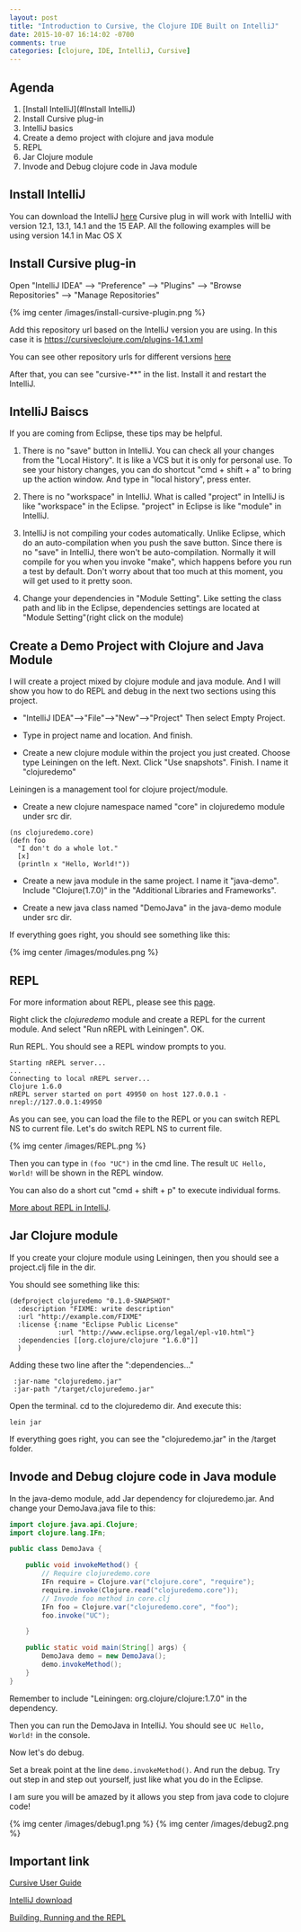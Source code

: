 ```yaml
---
layout: post
title: "Introduction to Cursive, the Clojure IDE Built on IntelliJ"
date: 2015-10-07 16:14:02 -0700
comments: true
categories: [clojure, IDE, IntelliJ, Cursive]
---
```


## Agenda
1. [Install IntelliJ](#Install IntelliJ)
2. Install Cursive plug-in
3. IntelliJ basics
4. Create a demo project with clojure and java module
5. REPL
6. Jar Clojure module
7. Invode and Debug clojure code in Java module 

## <a id="Install IntelliJ">Install IntelliJ</a>

You can download the IntelliJ [here](https://www.jetbrains.com/idea/download/index.html) Cursive plug in will work with IntelliJ with version 12.1, 13.1, 14.1 and the 15 EAP. All the following examples will be using version 14.1 in Mac OS X

## Install Cursive plug-in

Open "IntelliJ IDEA" --> "Preference" --> "Plugins" --> "Browse Repositories" --> "Manage Repositories"

{% img center /images/install-cursive-plugin.png %}

Add this repository url based on the IntelliJ version you are using. In this case it is
https://cursiveclojure.com/plugins-14.1.xml

You can see other repository urls for different versions [here](https://cursiveclojure.com/userguide/index.html)

After that, you can see "cursive-**" in the list. Install it and restart the IntelliJ.

## IntelliJ Baiscs

If you are coming from Eclipse, these tips may be helpful.

1. There is no "save" button in IntelliJ. You can check all your changes from the "Local History". It is like a VCS but it is only for personal use. To see your history changes, you can do shortcut "cmd + shift + a" to bring up the action window. And type in "local history", press enter.

2. There is no "workspace" in IntelliJ. What is called "project" in IntelliJ is like "workspace" in the Eclipse. "project" in Eclipse is like "module" in IntelliJ.

3. IntelliJ is not compiling your codes automatically. Unlike Eclipse, which do an auto-compilation when you push the save button. Since there is no "save" in IntelliJ, there won't be auto-compilation. Normally it will compile for you when you invoke "make", which happens before you run a test by default. Don't worry about that too much at this moment, you will get used to it pretty soon.

4. Change your dependencies in "Module Setting". Like setting the class path and lib in the Eclipse, dependencies settings are located at "Module Setting"(right click on the module)

## Create a Demo Project with Clojure and Java Module

I will create a project mixed by clojure module and java module. And I will show you how to do REPL and debug in the next two sections using this project.

* "IntelliJ IDEA"-->"File"-->"New"-->"Project" Then select Empty Project.

* Type in project name and location. And finish.

* Create a new clojure module within the project you just created. Choose type Leiningen on the left. Next. Click "Use snapshots". Finish. I name it "clojuredemo"

Leiningen is a management tool for clojure project/module.

* Create a new clojure namespace named "core" in clojuredemo module under src dir.

```plain
(ns clojuredemo.core)
(defn foo
  "I don't do a whole lot."
  [x]
  (println x "Hello, World!"))
```

* Create a new java module in the same project. I name it "java-demo". Include "Clojure(1.7.0)" in the "Additional Libraries and Frameworks".

* Create a new java class named "DemoJava" in the java-demo module under src dir.

If everything goes right, you should see something like this:

{% img center /images/modules.png %}

## REPL

For more information about REPL, please see this [page](http://www.braveclojure.com/getting-started/).

Right click the *clojuredemo* module and create a REPL for the current module. And select "Run nREPL with Leiningen". OK.

Run REPL. You should see a REPL window prompts to you. 

```
Starting nREPL server...
...
Connecting to local nREPL server...
Clojure 1.6.0
nREPL server started on port 49950 on host 127.0.0.1 - nrepl://127.0.0.1:49950
```

As you can see, you can load the file to the REPL or you can switch REPL NS to current file. Let's do switch REPL NS to current file. 

{% img center /images/REPL.png %}

Then you can type in `(foo "UC")` in the cmd line. The result `UC Hello, World!` will be shown in the REPL window. 

You can also do a short cut "cmd + shift + p" to execute individual forms.

[More about REPL in IntelliJ](https://cursiveclojure.com/userguide/repl.html).

## Jar Clojure module

If you create your clojure module using Leiningen, then you should see a project.clj file in the dir.

You should see something like this:

```
(defproject clojuredemo "0.1.0-SNAPSHOT"
  :description "FIXME: write description"
  :url "http://example.com/FIXME"
  :license {:name "Eclipse Public License"
            :url "http://www.eclipse.org/legal/epl-v10.html"}
  :dependencies [[org.clojure/clojure "1.6.0"]]
  )
```

Adding these two line after the ":dependencies..."

```
 :jar-name "clojuredemo.jar"
 :jar-path "/target/clojuredemo.jar"
```

Open the terminal. cd to the clojuredemo dir. And execute this:

```
lein jar
```

If everything goes right, you can see the "clojuredemo.jar" in the /target folder.

## Invode and Debug clojure code in Java module

In the java-demo module, add Jar dependency for clojuredemo.jar. And change your DemoJava.java file to this:

```Java
import clojure.java.api.Clojure;
import clojure.lang.IFn;

public class DemoJava {

    public void invokeMethod() {
        // Require clojuredemo.core
        IFn require = Clojure.var("clojure.core", "require");
        require.invoke(Clojure.read("clojuredemo.core"));
        // Invode foo method in core.clj
        IFn foo = Clojure.var("clojuredemo.core", "foo");
        foo.invoke("UC");

    }

    public static void main(String[] args) {
        DemoJava demo = new DemoJava();
        demo.invokeMethod();
    }
}
```
Remember to include "Leiningen: org.clojure/clojure:1.7.0" in the dependency.

Then you can run the DemoJava in IntelliJ. You should see `UC Hello, World!` in the console.

Now let's do debug.

Set a break point at the line `demo.invokeMethod()`. And run the debug. Try out step in and step out yourself, just like what you do in the Eclipse.

I am sure you will be amazed by it allows you step from java code to clojure code!

{% img center /images/debug1.png %}
{% img center /images/debug2.png %}

## Important link
[Cursive User Guide](https://cursiveclojure.com/)

[IntelliJ download](https://www.jetbrains.com/idea/download/index.html)

[Building, Running and the REPL](http://www.braveclojure.com/getting-started/)


